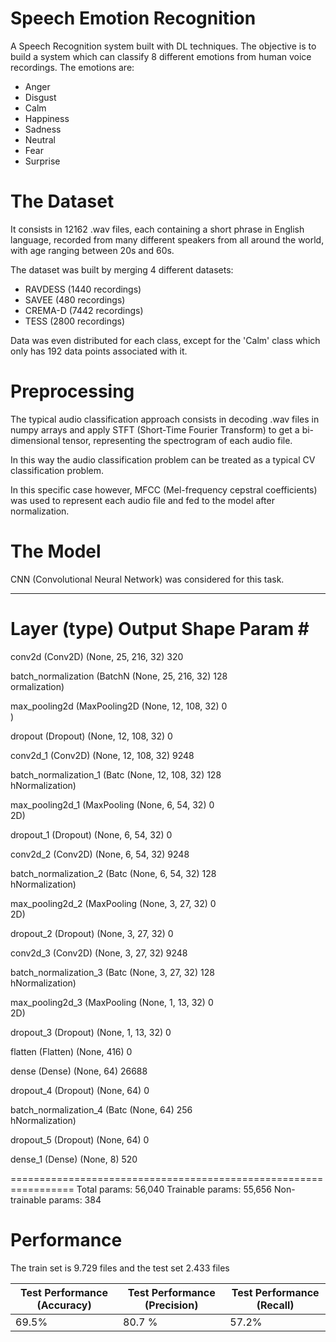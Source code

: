 # Speech Emotion Recognition
A Speech Recognition system built with DL techniques. The objective is to build a system which can classify 8 different emotions from human voice recordings.
The emotions are:

- Anger
- Disgust
- Calm
- Happiness
- Sadness
- Neutral
- Fear
- Surprise


# The Dataset

It consists in 12162 .wav files, each containing a short phrase in English language, recorded from many different speakers from all around the world, with age ranging between 20s and 60s.

The dataset was built by merging 4 different datasets:

- RAVDESS (1440 recordings)
- SAVEE (480  recordings)
- CREMA-D (7442  recordings)
- TESS (2800 recordings)


Data was even distributed for each class, except for the 'Calm' class which only has 192 data points associated with it.

# Preprocessing

The typical audio classification approach consists in decoding .wav files in numpy arrays and apply STFT (Short-Time Fourier Transform) to get  a bi-dimensional tensor, representing the spectrogram of each audio file.

In this way the audio classification problem can be treated as a typical CV classification problem.

In this specific case however, MFCC (Mel-frequency cepstral coefficients) was used to represent each audio file and fed to the model after normalization.

# The Model

CNN (Convolutional Neural Network) was considered for this task.

_________________________________________________________________
 Layer (type)                Output Shape              Param #   
=================================================================
 conv2d (Conv2D)             (None, 25, 216, 32)       320       
                                                                 
 batch_normalization (BatchN  (None, 25, 216, 32)      128       
 ormalization)                                                   
                                                                 
 max_pooling2d (MaxPooling2D  (None, 12, 108, 32)      0         
 )                                                               
                                                                 
 dropout (Dropout)           (None, 12, 108, 32)       0         
                                                                 
 conv2d_1 (Conv2D)           (None, 12, 108, 32)       9248      
                                                                 
 batch_normalization_1 (Batc  (None, 12, 108, 32)      128       
 hNormalization)                                                 
                                                                 
 max_pooling2d_1 (MaxPooling  (None, 6, 54, 32)        0         
 2D)                                                             
                                                                 
 dropout_1 (Dropout)         (None, 6, 54, 32)         0         
                                                                 
 conv2d_2 (Conv2D)           (None, 6, 54, 32)         9248      
                                                                 
 batch_normalization_2 (Batc  (None, 6, 54, 32)        128       
 hNormalization)                                                 
                                                                 
 max_pooling2d_2 (MaxPooling  (None, 3, 27, 32)        0         
 2D)                                                             
                                                                 
 dropout_2 (Dropout)         (None, 3, 27, 32)         0         
                                                                 
 conv2d_3 (Conv2D)           (None, 3, 27, 32)         9248      
                                                                 
 batch_normalization_3 (Batc  (None, 3, 27, 32)        128       
 hNormalization)                                                 
                                                                 
 max_pooling2d_3 (MaxPooling  (None, 1, 13, 32)        0         
 2D)                                                             
                                                                 
 dropout_3 (Dropout)         (None, 1, 13, 32)         0         
                                                                 
 flatten (Flatten)           (None, 416)               0         
                                                                 
 dense (Dense)               (None, 64)                26688     
                                                                 
 dropout_4 (Dropout)         (None, 64)                0         
                                                                 
 batch_normalization_4 (Batc  (None, 64)               256       
 hNormalization)                                                 
                                                                 
 dropout_5 (Dropout)         (None, 64)                0         
                                                                 
 dense_1 (Dense)             (None, 8)                 520       
                                                                 
=================================================================
Total params: 56,040
Trainable params: 55,656
Non-trainable params: 384



# Performance

The train set is 9.729 files and the test set 2.433 files

| Test Performance (Accuracy) | Test Performance (Precision) | Test Performance (Recall) |
| ------------- | ------------- | ------------- |
| 69.5%  | 80.7 %  | 57.2%  |

